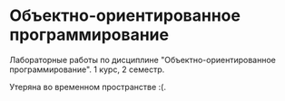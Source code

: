 # Объектно-ориентированное программирование
Лабораторные работы по дисциплине "Объектно-ориентированное программирование". 1 курс, 2 семестр.

Утеряна во временном пространстве :(.
